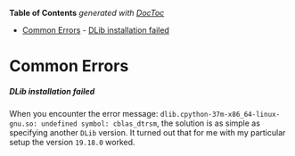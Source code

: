<!-- START doctoc generated TOC please keep comment here to allow auto update -->
<!-- DON'T EDIT THIS SECTION, INSTEAD RE-RUN doctoc TO UPDATE -->
**Table of Contents**  *generated with [DocToc](https://github.com/thlorenz/doctoc)*

- [Common Errors](#common-errors)
        - [DLib installation failed](#dlib-installation-failed)

<!-- END doctoc generated TOC please keep comment here to allow auto update -->

# Common Errors

##### DLib installation failed
When you encounter the error message: `dlib.cpython-37m-x86_64-linux-gnu.so: undefined symbol: cblas_dtrsm`,
the solution is as simple as specifying another `DLib` version.
It turned out that for me with my particular setup the version `19.18.0`
worked.
